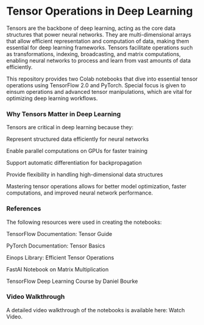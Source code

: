 # Tensor Operations in Deep Learning

Tensors are the backbone of deep learning, acting as the core data structures that power neural networks. They are multi-dimensional arrays that allow efficient representation and computation of data, making them essential for deep learning frameworks. Tensors facilitate operations such as transformations, indexing, broadcasting, and matrix computations, enabling neural networks to process and learn from vast amounts of data efficiently.

This repository provides two Colab notebooks that dive into essential tensor operations using TensorFlow 2.0 and PyTorch. Special focus is given to einsum operations and advanced tensor manipulations, which are vital for optimizing deep learning workflows.

### Why Tensors Matter in Deep Learning

Tensors are critical in deep learning because they:

Represent structured data efficiently for neural networks

Enable parallel computations on GPUs for faster training

Support automatic differentiation for backpropagation

Provide flexibility in handling high-dimensional data structures

Mastering tensor operations allows for better model optimization, faster computations, and improved neural network performance.

### References

The following resources were used in creating the notebooks:

TensorFlow Documentation: Tensor Guide

PyTorch Documentation: Tensor Basics

Einops Library: Efficient Tensor Operations

FastAI Notebook on Matrix Multiplication

TensorFlow Deep Learning Course by Daniel Bourke

### Video Walkthrough

A detailed video walkthrough of the notebooks is available here: Watch Video.



